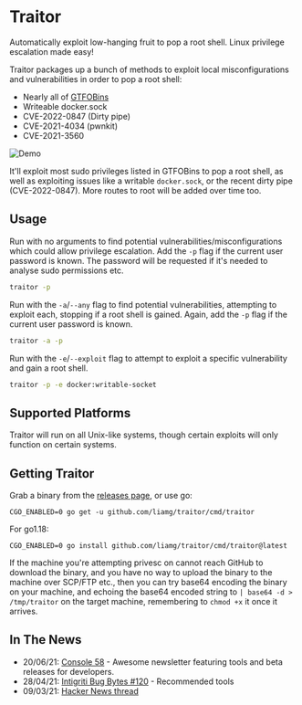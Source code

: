 <!--new comment1-->
<!--new-->

# Traitor

Automatically exploit low-hanging fruit to pop a root shell. Linux privilege escalation made easy!

Traitor packages up a bunch of methods to exploit local misconfigurations and vulnerabilities in order to pop a root shell:

- Nearly all of [GTFOBins](https://gtfobins.github.io/)
- Writeable docker.sock
- CVE-2022-0847 (Dirty pipe)
- CVE-2021-4034 (pwnkit)
- CVE-2021-3560

![Demo](demo.gif)

It'll exploit most sudo privileges listed in GTFOBins to pop a root shell, as well as exploiting issues like a writable `docker.sock`, or the recent dirty pipe (CVE-2022-0847). More routes to root will be added over time too.

## Usage

Run with no arguments to find potential vulnerabilities/misconfigurations which could allow privilege escalation. Add the `-p` flag if the current user password is known. The password will be requested if it's needed to analyse sudo permissions etc.

```bash
traitor -p
```

Run with the `-a`/`--any` flag to find potential vulnerabilities, attempting to exploit each, stopping if a root shell is gained. Again, add the `-p` flag if the current user password is known.

```bash
traitor -a -p
```

Run with the `-e`/`--exploit` flag to attempt to exploit a specific vulnerability and gain a root shell.

```bash
traitor -p -e docker:writable-socket
```

## Supported Platforms

Traitor will run on all Unix-like systems, though certain exploits will only function on certain systems.

## Getting Traitor

Grab a binary from the [releases page](https://github.com/liamg/traitor/releases), or use go:

```
CGO_ENABLED=0 go get -u github.com/liamg/traitor/cmd/traitor
```

For go1.18:

```
CGO_ENABLED=0 go install github.com/liamg/traitor/cmd/traitor@latest
```

If the machine you're attempting privesc on cannot reach GitHub to download the binary, and you have no way to upload the binary to the machine over SCP/FTP etc., then you can try base64 encoding the binary on your machine, and echoing the base64 encoded string to `| base64 -d > /tmp/traitor` on the target machine, remembering to `chmod +x` it once it arrives.

## In The News
- 20/06/21: [Console 58](https://console.substack.com/p/console-58) - Awesome newsletter featuring tools and beta releases for developers.
- 28/04/21: [Intigriti Bug Bytes #120](https://blog.intigriti.com/2021/04/28/bug-bytes-120-macos-pwned-homebrew-rce-the-worlds-shortest-backdoor/) - Recommended tools
- 09/03/21: [Hacker News thread](https://news.ycombinator.com/item?id=26224719)
